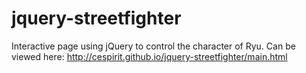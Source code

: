 jquery-streetfighter
====================
Interactive page using jQuery to control the character of Ryu. Can be viewed here: http://cespirit.github.io/jquery-streetfighter/main.html
